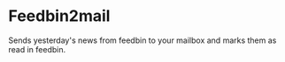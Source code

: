# Feedbin2mail
Sends yesterday's news from feedbin to your mailbox and marks them as read in feedbin.
